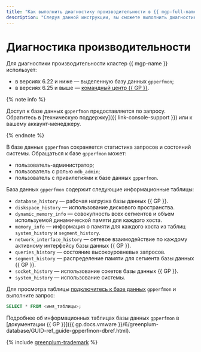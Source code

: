 ```yaml
---
title: "Как выполнить диагностику производительности в {{ mgp-full-name }}"
description: "Следуя данной инструкции, вы сможете выполнить диагностику производительности." 
---
```


# Диагностика производительности

Для диагностики производительности кластер {{ mgp-name }} использует:

* в версиях 6.22 и ниже — выделенную базу данных `gpperfmon`;
* в версиях 6.25 и выше — [командный центр {{ GP }}](../concepts/command-center.md).

{% note info %}

Доступ к базе данных `gpperfmon` предоставляется по запросу. Обратитесь в [техническую поддержку]({{ link-console-support }}) или к вашему аккаунт-менеджеру.

{% endnote %}

В базе данных `gpperfmon` сохраняется статистика запросов и состояний системы. Обращаться к базе `gpperfmon` может:

* пользователь-администратор;
* пользователь с ролью `mdb_admin`;
* пользователь с привилегиями к базе данных `gpperfmon`.

База данных `gpperfmon` содержит следующие информационные таблицы:

* `database_history` — рабочая нагрузка базы данных {{ GP }}.
* `diskspace_history` — использование дискового пространства.
* `dynamic_memory_info` — совокупность всех сегментов и объем используемой динамической памяти для каждого хоста.
* `memory_info` — информация о памяти для каждого хоста из таблиц `system_history` и `segment_history`.
* `network_interface_history` — сетевое взаимодействие по каждому активному интерфейсу базы данных {{ GP }}.
* `queries_history` — состояние высокоуровневых запросов.
* `segment_history` — распределение памяти для сегмента базы данных {{ GP }}.
* `socket_history` — использование сокетов базы данных {{ GP }}.
* `system_history` — использование системы.

Для просмотра таблицы [подключитесь к базе данных](../operations/connect.md) `gpperfmon` и выполните запрос:

```sql
SELECT * FROM <имя_таблицы>;
```

Подробнее об информационных таблицах базы данных `gpperfmon` в [документации {{ GP }}]({{ gp.docs.vmware }}/6/greenplum-database/GUID-ref_guide-gpperfmon-dbref.html).

{% include [greenplum-trademark](../../_includes/mdb/mgp/trademark.md) %}
